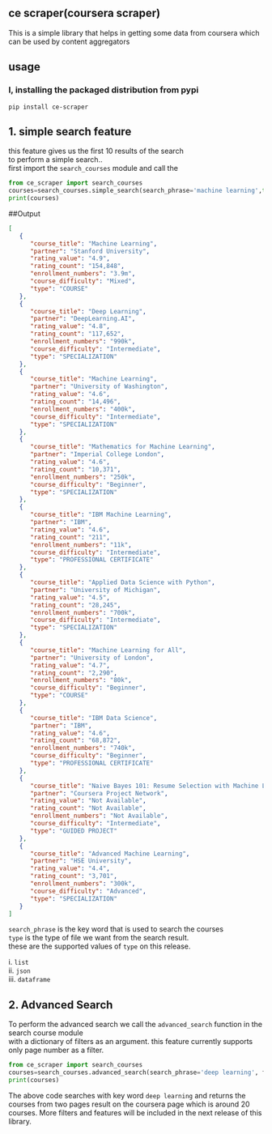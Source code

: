 ## ce scraper(coursera scraper)
This is a simple library that helps in getting some data from coursera
which can be used by content aggregators</br>

## usage
### I, installing the packaged distribution from pypi
   ```
   pip install ce-scraper 
   ```
## 1. simple search feature
   this feature gives us the first 10 results of the search</br>
   to perform a simple search..<br>
   first import the ``search_courses`` module and call the </br>
```python
from ce_scraper import search_courses
courses=search_courses.simple_search(search_phrase='machine learning',type='json')
print(courses)
```
##Output
```json
[
   {
      "course_title": "Machine Learning",
      "partner": "Stanford University",
      "rating_value": "4.9",
      "rating_count": "154,848",
      "enrollment_numbers": "3.9m",
      "course_difficulty": "Mixed",
      "type": "COURSE"
   },
   {
      "course_title": "Deep Learning",
      "partner": "DeepLearning.AI",
      "rating_value": "4.8",
      "rating_count": "117,652",
      "enrollment_numbers": "990k",
      "course_difficulty": "Intermediate",
      "type": "SPECIALIZATION"
   },
   {
      "course_title": "Machine Learning",
      "partner": "University of Washington",
      "rating_value": "4.6",
      "rating_count": "14,496",
      "enrollment_numbers": "400k",
      "course_difficulty": "Intermediate",
      "type": "SPECIALIZATION"
   },
   {
      "course_title": "Mathematics for Machine Learning",
      "partner": "Imperial College London",
      "rating_value": "4.6",
      "rating_count": "10,371",
      "enrollment_numbers": "250k",
      "course_difficulty": "Beginner",
      "type": "SPECIALIZATION"
   },
   {
      "course_title": "IBM Machine Learning",
      "partner": "IBM",
      "rating_value": "4.6",
      "rating_count": "211",
      "enrollment_numbers": "11k",
      "course_difficulty": "Intermediate",
      "type": "PROFESSIONAL CERTIFICATE"
   },
   {
      "course_title": "Applied Data Science with Python",
      "partner": "University of Michigan",
      "rating_value": "4.5",
      "rating_count": "28,245",
      "enrollment_numbers": "700k",
      "course_difficulty": "Intermediate",
      "type": "SPECIALIZATION"
   },
   {
      "course_title": "Machine Learning for All",
      "partner": "University of London",
      "rating_value": "4.7",
      "rating_count": "2,290",
      "enrollment_numbers": "80k",
      "course_difficulty": "Beginner",
      "type": "COURSE"
   },
   {
      "course_title": "IBM Data Science",
      "partner": "IBM",
      "rating_value": "4.6",
      "rating_count": "68,872",
      "enrollment_numbers": "740k",
      "course_difficulty": "Beginner",
      "type": "PROFESSIONAL CERTIFICATE"
   },
   {
      "course_title": "Naive Bayes 101: Resume Selection with Machine Learning",
      "partner": "Coursera Project Network",
      "rating_value": "Not Available",
      "rating_count": "Not Available",
      "enrollment_numbers": "Not Available",
      "course_difficulty": "Intermediate",
      "type": "GUIDED PROJECT"
   },
   {
      "course_title": "Advanced Machine Learning",
      "partner": "HSE University",
      "rating_value": "4.4",
      "rating_count": "3,701",
      "enrollment_numbers": "300k",
      "course_difficulty": "Advanced",
      "type": "SPECIALIZATION"
   }
]
```
`search_phrase` is the key word that is used to search the courses</br>
`type` is the type of file we want from the search result.</br>
these are the supported values of `type` on this release.

 i. `list`</br>
 ii. `json` </br>
 iii. `dataframe`</br>

## 2. Advanced Search
To perform the advanced search we call the `advanced_search` function in the search course module <br>
with a dictionary of filters as an argument.
this feature currently supports only page number as a filter.
```python
from ce_scraper import search_courses
courses=search_courses.advanced_search(search_phrase='deep learning', filters={'pages': 2}, type=list)
print(courses)
```
The above code searches with key word `deep learning` and returns the courses 
from two pages result on the coursera page which is around 20 courses. 
More filters and features will be included in the next release of this library.